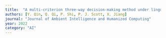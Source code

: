 ```yaml
---
title:  "A multi-criterion three-way decision-making method under linguistic interval-valued intuitionistic fuzzy environment"
authors: [Y. Qin, Q. Qi, P. Shi, P. J. Scott, X. Jiang]
journal: "Journal of Ambient Intelligence and Humanized Computing"
year: 2022
category: "AI"
---
```

